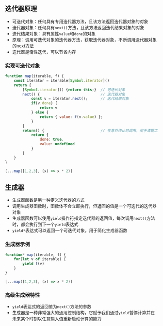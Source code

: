 ## 迭代器原理

- 可迭代对象：任何具有专用迭代器方法，且该方法返回迭代器对象的对象
- 迭代器对象：任何具有`next()`方法，且该方法返回迭代结果对象的对象
- 迭代结果对象：具有属性`value`和`done`的对象
- 原理：调用可迭代对象的迭代器方法，获取迭代器对象，不断调用迭代器对象的next方法
- 迭代器是惰性迭代，可以节省内存

### 实现可迭代对象

```js
function map(iterable, f) {
	const iterator = iterable[Symbol.iterator]()
	return {
		[Symbol.iterator]() {return this;}  // 可迭代对象
		next() {                            // 迭代器对象
			const v = iterator.next();      // 迭代结果对象
			if(v.done) {
				return v
			} else {
				return { value: f(v.value) };
			}
		}
		return() {                          // 在意外终止时调用，用于清理工作
			return {
				done: true,
				value: undefined
			}
		}
	}
}

[...map([1,2,3], (x) => x * 2)]
```

## 生成器

- 生成器函数是另一种定义迭代器的方式
- 调用生成器函数时，函数体不会立即执行，但返回的值是一个可迭代的迭代器对象
- 生成器函数可以使用`yield`操作符指定迭代器的返回值，每次调用`next()`方法时，都会执行到下一个`yield`表达式
- `yield*`表达式可以返回一个可迭代对象，用于简化生成器函数

### 生成器示例

```js
function* map(iterable, f) {
	for(let v of iterable) {
		yield f(v)
	}
}

[...map([1,2,3], (x) => x * 2)]
```

### 高级生成器特性

- `yield`表达式的返回值为`next()`方法的参数
- 生成器是一种非常强大的通用控制结构，它赋予我们通过`yield`暂停计算并在未来某个时刻以任意输入值重新启动计算的能力
